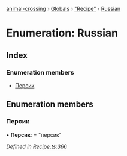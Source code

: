 [animal-crossing](../README.md) › [Globals](../globals.md) › ["Recipe"](../modules/_recipe_.md) › [Russian](_recipe_.russian.md)

# Enumeration: Russian

## Index

### Enumeration members

* [Персик](_recipe_.russian.md#персик)

## Enumeration members

###  Персик

• **Персик**: = "персик"

*Defined in [Recipe.ts:366](https://github.com/Norviah/animal-crossing/blob/37c048c/module/types/Recipe.ts#L366)*
